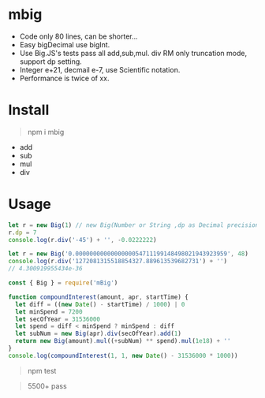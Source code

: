 # mbig

- Code only 80 lines, can be shorter...
- Easy bigDecimal use bigInt.
- Use Big.JS's tests pass all add,sub,mul. div RM only truncation mode, support dp setting.
- Integer e+21, decmail e-7, use Scientific notation.
- Performance is twice of xx.

# Install

> npm i mbig

- add
- sub
- mul
- div

# Usage

```javascript
let r = new Big(1) // new Big(Number or String ,dp as Decimal precision)
r.dp = 7
console.log(r.div('-45') + '', -0.0222222)
```

```javascript
let r = new Big('0.0000000000000000054711199148498021943923959', 48)
console.log(r.div('1272081315518854327.889613539682731') + '')
// 4.300919955434e-36
```

```javascript
const { Big } = require('mBig')

function compoundInterest(amount, apr, startTime) {
  let diff = ((new Date() - startTime) / 1000) | 0
  let minSpend = 7200
  let secOfYear = 31536000
  let spend = diff < minSpend ? minSpend : diff
  let subNum = new Big(apr).div(secOfYear).add(1)
  return new Big(amount).mul((+subNum) ** spend).mul(1e18) + ''
}
console.log(compoundInterest(1, 1, new Date() - 31536000 * 1000))
```

> npm test

> 5500+ pass
